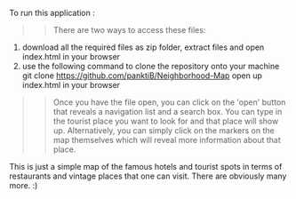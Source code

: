 To run this application : 

>> There are two ways to access these files: 

1) download all the required files as zip folder, extract files and open index.html in your browser
2) use the following command to clone the repository onto your machine
	git clone https://github.com/panktiB/Neighborhood-Map
   open up index.html in your browser

>> Once you have the file open, you can click on the 'open' button that reveals a navigation list and a search box.
>> You can type in the tourist place you want to look for and that place will show up.
>> Alternatively, you can simply click on the markers on the map themselves which will reveal more information about that place.

This is just a simple map of the famous hotels and tourist spots in terms of restaurants and vintage places that one can visit. There are obviously many more. :)